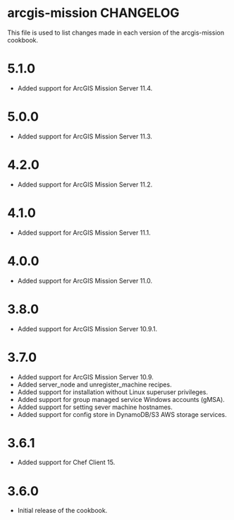 # arcgis-mission CHANGELOG

This file is used to list changes made in each version of the arcgis-mission cookbook.

# 5.1.0

- Added support for ArcGIS Mission Server 11.4.

# 5.0.0

- Added support for ArcGIS Mission Server 11.3.

# 4.2.0

- Added support for ArcGIS Mission Server 11.2.

# 4.1.0

- Added support for ArcGIS Mission Server 11.1.

# 4.0.0

- Added support for ArcGIS Mission Server 11.0.

# 3.8.0

- Added support for ArcGIS Mission Server 10.9.1.

# 3.7.0

- Added support for ArcGIS Mission Server 10.9.
- Added server_node and unregister_machine recipes.
- Added support for installation without Linux superuser privileges.
- Added support for group managed service Windows accounts (gMSA).
- Added support for setting sever machine hostnames.
- Added support for config store in DynamoDB/S3 AWS storage services.

# 3.6.1

- Added support for Chef Client 15.

# 3.6.0

- Initial release of the cookbook.
